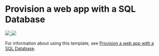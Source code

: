 # Provision a web app with a SQL Database

<a href="https://portal.azure.com/#create/Microsoft.Template/uri/https%3A%2F%2Fraw.githubusercontent.com%2Fazure%2Fazure-quickstart-templates%2Fmaster%2F201-web-app-sql-database%2Fazuredeploy.json" target="_blank">
    <img src="http://azuredeploy.net/deploybutton.png"/>
</a>
<a href="http://armviz.io/#/?load=https%3A%2F%2Fraw.githubusercontent.com%2FAzure%2Fazure-quickstart-templates%2Fmaster%2F201-web-app-sql-database%2Fazuredeploy.json" target="_blank">
    <img src="http://armviz.io/visualizebutton.png"/>
</a>

For information about using this template, see [Provision a web app with a SQL Database](https://azure.microsoft.com/en-us/documentation/articles/app-service-web-arm-with-sql-database-provision/).